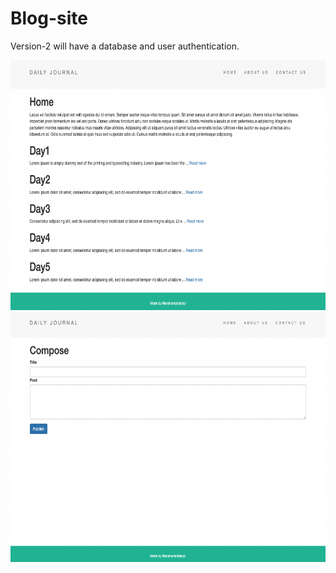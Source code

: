 # Blog-site
Version-2 will have a database and user authentication.

<img src="https://github.com/anshumanbisoyi/Blog-site/blob/master/views/partials/homeScreen.png" width= 700px height= 400px>
<img src="https://github.com/anshumanbisoyi/Blog-site/blob/master/views/partials/composeScreen.png" width= 700px height= 400px>
